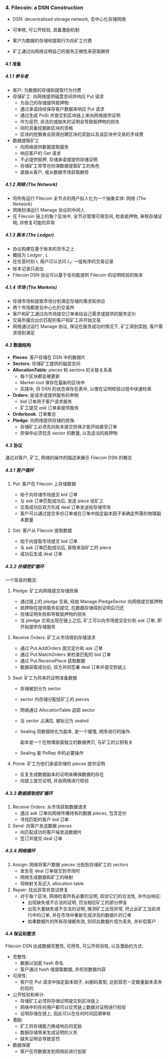 ### 4. Filecoin: a DSN Construction

- DSN: decentralized storage network, 去中心化存储网络

- 可审核, 可公开校验, 具备激励机制
- 客户为数据的存储和提取行为向矿工付费
- 矿工通过向网络证明自己的服务正确性来获取酬劳



#### 4.1 准备

##### 4.1.1 参与者

- 客户: 为数据的存储和提取行为付费
- 存储矿工: 向网络提供磁盘空间并响应 Put 请求
  - 为自己的存储提供抵押物
  - 通过承诺持续保存客户数据来响应 Put 请求
  - 通过生成 PoSt 并提交到区块链上来向网络提供证明
  - 作为惩罚, 非法的或缺失的证明会导致抵押物的损失
  - 同时具备挖掘新区块的资格
  - 区块的挖掘者会获得创建区块的奖励以及该区块中交易的手续费
- 数据提取矿工
  - 向网络提供数据提取服务
  - 响应客户的 Get 请求
  - 不必提供抵押, 存储承诺或提供存储证明
  - 存储矿工常常也扮演数据提取矿工的角色
  - 直接从客户, 或从数据市场获取酬劳

##### 4.1.2 网络 (The Network)

- 将所有运行 FIlecoin 全节点的用户拟人化为一个抽象实体: 网络 (*The Network*)
- 网络扮演运行 Manage 协议的中间人
- 在 Filecoin 链上的每个区块中, 全节点管理可用空间, 检查抵押物, 审核存储证明, 并修复可能的异常



##### 4.1.3 账本 (The Ledger)

- 协议构建在基于账本的货币之上
- 概括为 *Ledger* , $L$
- 在任意时刻 t, 用户可以访问 $L_t$: 一组有序的交易记录
- 账本记录只追加
- Filecoin DSN 协议可以基于任何能提供 Filecoin 的证明校验的账本



##### 4.1.4 市场 (The Markets)

- 存储市场和提取市场分别满足存储的需求和供应
- 两个市场都是去中心化的交易所
- 客户和矿工通过向市场提交订单来给自己需求或提供的服务定价
- 交易所撮合出价匹配的客户和矿工并开始交易
- 网络通过运行 Manage 协议, 保证在服务成功的情况下, 矿工得到奖励, 客户需求得到满足



#### 4.2 数据结构

- **Pieces**: 客户存储在 DSN 中的数据片
- **Sectors**: 存储矿工提供的磁盘空间
- **AllocationTable**: pieces 和 sectors 的关联关系表
  - 每个区块都会被更新
  - Merkel root 保存在最新的区块中
  - 实践中, 将 DSN 的状态保存在表中, 以便在证明校验过程中快速检索
- **Orders**: 是请求或提供服务的申明
  - *bid* 订单用于客户请求服务
  - 矿工提交 *ask* 订单来提供服务
- **Orderbook**: 订单集合
- **Pledge**: 向网络提供存储的担保.
  - 存储矿工必须先向账本提交担保才能开始接受订单
  - 担保中必须包含 sector 的数量, 以及适当的抵押物



#### 4.3 协议

通过对客户, 矿工, 网络的操作的描述来展示 Filecoin DSN 的概览



##### 4.3.1 客户循环

1. Put: 客户在 Filecoin 上存储数据

   - 始于向存储市场提交 bid 订单
   - 与 ask 订单匹配成功后, 发送 piece 给矿工
   - 交易成功后双方形成 deal 订单发送给存储市场
   - 客户可以通过提交多份订单或在订单中指定副本因子来确定所需的物理副本数量

   

2. Get: 客户从 Filecoin 提取数据

   - 始于向提取市场提交 bid 订单
   - 与 ask 订单匹配成功后, 获取来自矿工的 piece
   - 成功后生成 deal 订单



##### 4.3.2 存储挖矿循环

一个简易的概览:

1. Pledge: 矿工向网络提交存储担保

   - 通过链上的 *pledge* 交易, 经由 Manage.PledgeSector 向网络提交抵押物
   - 抵押物在提供服务前提交, 在数据存储得到证明后归还
   - 存储证明失败和导致抵押物的损失
   - 当 pledge 交易出现在链上之后, 矿工可以向市场提交定价和 ask 订单, 即开始提供存储服务

2. Receive Orders: 矿工从市场得到存储请求

   - 通过 Put.AddOrders 提交定价和 ask 订单
   - 通过 Put.MatchOrders 来检查匹配的 bid 订单
   - 通过 Put.ReceivePiece 获取数据
   - 数据获取成功后, 双方共同签署 deal 订单并提交到链上

3. Seal: 矿工为将来的证明准备数据

   - 存储被划分为 sector

   - sector 内存储分配给矿工的 pieces

   - 网络通过 AllocationTable 追踪 sector

   - 当 sector 占满后, 被标记为 sealed

   - Sealing 将数据转化为副本, 是一个缓慢, 顺序进行的操作.

     副本是一个在物理层面独立的数据拷贝, 与矿工的公钥有关

   - Sealing 是 PoRep 中的必要操作

4. Prove: 矿工为他们承诺存储的 pieces 提供证明

   - 反复生成数据副本的证明来确保数据的存在
   - 向链上提交证明, 并由网络进行校验



##### 4.3.3 数据提取挖矿循环

1. Receive Orders: 从市场获取数据请求
   - 通过 ask 订单向网络传播持有的数据 pieces, 包含定价
   - 寻找匹配的客户 bid 订单
2. Send: 向客户发送数据 pieces
   - 向匹配成功的客户端发送数据片
   - 签订并提交 deal 订单



##### 4.3.4 网络循环

1. Assign: 网络将客户数据 pieces 分配到存储矿工的 sectors
   - 发生在 deal 订单提交到市场时
   - 网络生成数据和矿工的映射
   - 将映射关系记入 allocation table
2. Repair: 找出异常并尝试修复
   - 对于每个区块, 网络检查所有必要的证明, 校验它们的合法性, 并作出响应:
     - 出现缺失或不合法的证明, 罚没相应矿工的部分押金
     - 出现大量缺失或不合法的证明, 推测矿工出现异常, 终止此矿工当前进行中的订单, 并在市场中重新生成涉及的数据片的订单
     - 如果数据片的所有存储都失效, 则将此数据片视为丢失, 并补偿客户



#### 4.4 保证和要求

Filecoin DSN 达成数据完整性,  可用性, 可公开校验性, 以及激励的方式:

- 完整性:
  - 数据以加密 hash 命名
  - 客户通过 hash 值提取数据, 并校验数据内容
- 可用性:
  - 客户在 Put 请求中指定副本因子, 纠删码类型, 达到容忍一定数量副本丢失的目的
- 公开校验和审计:
  - 存储矿工必须将存储证明提交到区块链上
  - 网络中的任何用户都可以仅凭链上数据对证明进行校验
  - 证明存储在链上, 因此可以在任何时间回溯审核
- 激励:
  - 矿工将存储能力换成响应的奖励
  - 数据存储带来生成证明的义务
  - 缺失证明会导致惩罚
- 数据保密
  - 客户在将数据发到网络前进行加密



